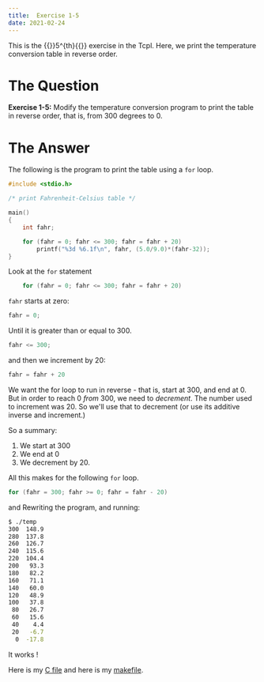 ```yaml
---
title:  Exercise 1-5
date: 2021-02-24 
---
```


This is the {{<tex>}}5^{th}{{</tex>}} exercise in the Tcpl. Here, we print the
temperature conversion table in reverse order.

# The Question

**Exercise 1-5:**  Modify the temperature conversion program to print the table
in reverse order, that is, from 300 degrees to 0.

# The Answer

The following is the program to print the table using a `for` loop.

```c
#include <stdio.h>

/* print Fahrenheit-Celsius table */

main()
{
    int fahr;

    for (fahr = 0; fahr <= 300; fahr = fahr + 20)
        printf("%3d %6.1f\n", fahr, (5.0/9.0)*(fahr-32));
}
```

Look at the `for` statement

```c
    for (fahr = 0; fahr <= 300; fahr = fahr + 20)
```

`fahr` starts at zero:

```c
fahr = 0;
```

Until it is greater than or equal to 300.

```c
fahr <= 300;
```

and then we increment by 20:

```c
fahr = fahr + 20
```

We want the for loop to run in reverse - that is, start at 300, and end at 0.
But in order to reach 0 *from* 300, we need to *decrement*. The number used to
increment was 20. So we'll use that to decrement (or use its additive inverse
and increment.)

So a summary:

1. We start at 300
2. We end at 0
3. We decrement by 20.

All this makes for the following `for` loop.

```c
for (fahr = 300; fahr >= 0; fahr = fahr - 20)
```

and Rewriting the program, and running:

```bash
$ ./temp
300  148.9
280  137.8
260  126.7
240  115.6
220  104.4
200   93.3
180   82.2
160   71.1
140   60.0
120   48.9
100   37.8
 80   26.7
 60   15.6
 40    4.4
 20   -6.7
  0  -17.8
  ```

It works !

Here is my [C file](src/temp.c) and here is my [makefile](src/makefile). 
